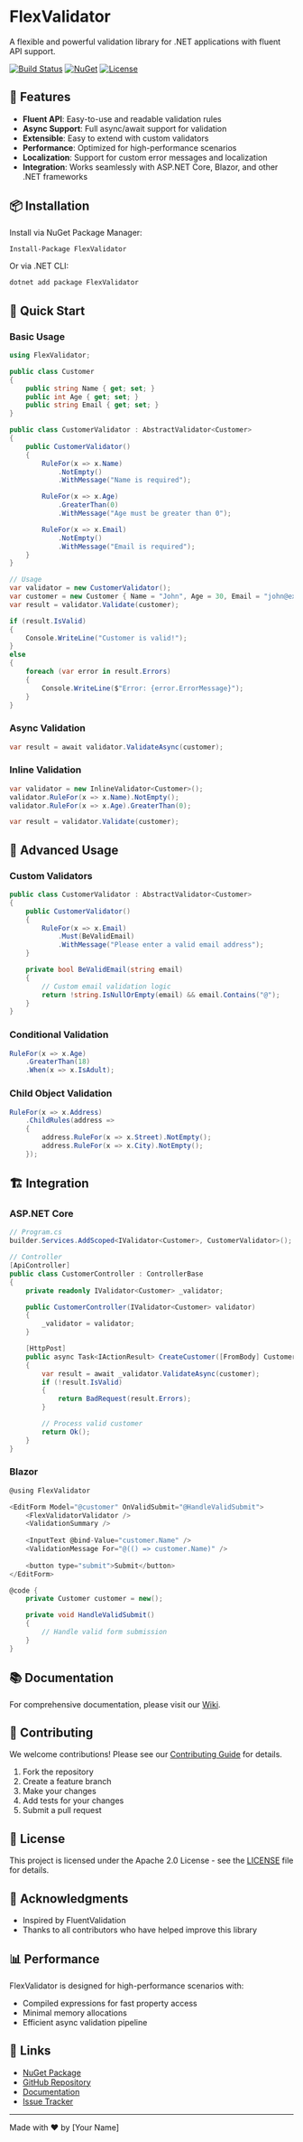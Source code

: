 ﻿# FlexValidator

A flexible and powerful validation library for .NET applications with fluent API support.

[![Build Status](https://github.com/oubaichmed/FlexValidator/workflows/CI/badge.svg)](https://github.com/oubaichmed/FlexValidator/actions)
[![NuGet](https://img.shields.io/nuget/v/FlexValidator.svg)](https://www.nuget.org/packages/FlexValidator/)
[![License](https://img.shields.io/badge/license-Apache%202.0-blue.svg)](LICENSE)

## 🚀 Features

- **Fluent API**: Easy-to-use and readable validation rules
- **Async Support**: Full async/await support for validation
- **Extensible**: Easy to extend with custom validators
- **Performance**: Optimized for high-performance scenarios
- **Localization**: Support for custom error messages and localization
- **Integration**: Works seamlessly with ASP.NET Core, Blazor, and other .NET frameworks

## 📦 Installation

Install via NuGet Package Manager:

```bash
Install-Package FlexValidator
```

Or via .NET CLI:

```bash
dotnet add package FlexValidator
```

## 🎯 Quick Start

### Basic Usage

```csharp
using FlexValidator;

public class Customer
{
    public string Name { get; set; }
    public int Age { get; set; }
    public string Email { get; set; }
}

public class CustomerValidator : AbstractValidator<Customer>
{
    public CustomerValidator()
    {
        RuleFor(x => x.Name)
            .NotEmpty()
            .WithMessage("Name is required");

        RuleFor(x => x.Age)
            .GreaterThan(0)
            .WithMessage("Age must be greater than 0");

        RuleFor(x => x.Email)
            .NotEmpty()
            .WithMessage("Email is required");
    }
}

// Usage
var validator = new CustomerValidator();
var customer = new Customer { Name = "John", Age = 30, Email = "john@example.com" };
var result = validator.Validate(customer);

if (result.IsValid)
{
    Console.WriteLine("Customer is valid!");
}
else
{
    foreach (var error in result.Errors)
    {
        Console.WriteLine($"Error: {error.ErrorMessage}");
    }
}
```

### Async Validation

```csharp
var result = await validator.ValidateAsync(customer);
```

### Inline Validation

```csharp
var validator = new InlineValidator<Customer>();
validator.RuleFor(x => x.Name).NotEmpty();
validator.RuleFor(x => x.Age).GreaterThan(0);

var result = validator.Validate(customer);
```

## 🔧 Advanced Usage

### Custom Validators

```csharp
public class CustomerValidator : AbstractValidator<Customer>
{
    public CustomerValidator()
    {
        RuleFor(x => x.Email)
            .Must(BeValidEmail)
            .WithMessage("Please enter a valid email address");
    }

    private bool BeValidEmail(string email)
    {
        // Custom email validation logic
        return !string.IsNullOrEmpty(email) && email.Contains("@");
    }
}
```

### Conditional Validation

```csharp
RuleFor(x => x.Age)
    .GreaterThan(18)
    .When(x => x.IsAdult);
```

### Child Object Validation

```csharp
RuleFor(x => x.Address)
    .ChildRules(address =>
    {
        address.RuleFor(x => x.Street).NotEmpty();
        address.RuleFor(x => x.City).NotEmpty();
    });
```

## 🏗️ Integration

### ASP.NET Core

```csharp
// Program.cs
builder.Services.AddScoped<IValidator<Customer>, CustomerValidator>();

// Controller
[ApiController]
public class CustomerController : ControllerBase
{
    private readonly IValidator<Customer> _validator;

    public CustomerController(IValidator<Customer> validator)
    {
        _validator = validator;
    }

    [HttpPost]
    public async Task<IActionResult> CreateCustomer([FromBody] Customer customer)
    {
        var result = await _validator.ValidateAsync(customer);
        if (!result.IsValid)
        {
            return BadRequest(result.Errors);
        }

        // Process valid customer
        return Ok();
    }
}
```

### Blazor

```csharp
@using FlexValidator

<EditForm Model="@customer" OnValidSubmit="@HandleValidSubmit">
    <FlexValidatorValidator />
    <ValidationSummary />
    
    <InputText @bind-Value="customer.Name" />
    <ValidationMessage For="@(() => customer.Name)" />
    
    <button type="submit">Submit</button>
</EditForm>

@code {
    private Customer customer = new();

    private void HandleValidSubmit()
    {
        // Handle valid form submission
    }
}
```

## 📚 Documentation

For comprehensive documentation, please visit our [Wiki](https://github.com/yourusername/FlexValidator/wiki).

## 🤝 Contributing

We welcome contributions! Please see our [Contributing Guide](CONTRIBUTING.md) for details.

1. Fork the repository
2. Create a feature branch
3. Make your changes
4. Add tests for your changes
5. Submit a pull request

## 📝 License

This project is licensed under the Apache 2.0 License - see the [LICENSE](LICENSE) file for details.

## 🙏 Acknowledgments

- Inspired by FluentValidation
- Thanks to all contributors who have helped improve this library

## 📊 Performance

FlexValidator is designed for high-performance scenarios with:
- Compiled expressions for fast property access
- Minimal memory allocations
- Efficient async validation pipeline

## 🔗 Links

- [NuGet Package](https://www.nuget.org/packages/FlexValidator/)
- [GitHub Repository](https://github.com/yourusername/FlexValidator)
- [Documentation](https://github.com/yourusername/FlexValidator/wiki)
- [Issue Tracker](https://github.com/yourusername/FlexValidator/issues)

---

Made with ❤️ by [Your Name]
